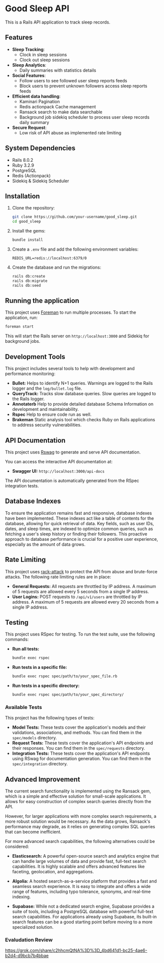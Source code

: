 # Good Sleep API

This is a Rails API application to track sleep records.

## Features
*   **Sleep Tracking**:
    - Clock in sleep sessions
    - Clock out sleep sessions
*   **Sleep Analytics**:
    - Daily summaries with statistics details
*   **Social Features**:
    - Follow users to see followed user sleep reports feeds
    - Block users to prevent unknown followers access sleep reports feeds
*   **Efficient data handling**:
    - Kaminari Pagination
    - Redis actionpack Cache management
    - Ransack search to make data searchable
    - Background job sidekiq scheduler to process user sleep records daily summary
*   **Secure Request**:
    - Low risk of API abuse as implemented rate limiting


## System Dependencies

*   Rails 8.0.2
*   Ruby 3.2.9
*   PostgreSQL
*   Redis (Actionpack)
*   Sidekiq & Sidekiq Scheduler

## Installation

1.  Clone the repository:

    ```bash
    git clone https://github.com/your-username/good_sleep.git
    cd good_sleep
    ```

2.  Install the gems:

    ```bash
    bundle install
    ```

3.  Create a `.env` file and add the following environment variables:

    ```
    REDIS_URL=redis://localhost:6379/0
    ```

4.  Create the database and run the migrations:

    ```bash
    rails db:create
    rails db:migrate
    rails db:seed
    ```

## Running the application

This project uses [Foreman](https://github.com/ddollar/foreman) to run multiple processes. To start the application, run:

```bash
foreman start
```

This will start the Rails server on `http://localhost:3000` and Sidekiq for background jobs.

## Development Tools

This project includes several tools to help with development and performance monitoring:

*   **Bullet:** Helps to identify N+1 queries. Warnings are logged to the Rails logger and the `log/bullet.log` file.
*   **QueryTrack:** Tracks slow database queries. Slow queries are logged to the Rails logger.
*   **Annotaterb** Help to provide detailed database Schema Information on development and maintainability.
*   **Rspec** Help to ensure code run as well.
*   **Brakeman** Static analysis tool which checks Ruby on Rails applications to address security vulnerabilities.

## API Documentation

This project uses [Rswag](https://github.com/rswag/rswag) to generate and serve API documentation.

You can access the interactive API documentation at:

*   **Swagger UI:** `http://localhost:3000/api-docs`

The API documentation is automatically generated from the RSpec integration tests.

## Database Indexes

To ensure the application remains fast and responsive, database indexes have been implemented. These indexes act like a table of contents for the database, allowing for quick retrieval of data. Key fields, such as user IDs, dates, and sleep times, are indexed to optimize common queries, such as fetching a user's sleep history or finding their followers. This proactive approach to database performance is crucial for a positive user experience, especially as the amount of data grows.

## Rate Limiting

This project uses [rack-attack](https://github.com/rack/rack-attack) to protect the API from abuse and brute-force attacks. The following rate limiting rules are in place:

*   **General Requests:** All requests are throttled by IP address. A maximum of 5 requests are allowed every 5 seconds from a single IP address.
*   **User Logins:** POST requests to `/api/v1/users` are throttled by IP address. A maximum of 5 requests are allowed every 20 seconds from a single IP address.

## Testing

This project uses RSpec for testing. To run the test suite, use the following commands:

*   **Run all tests:**

    ```bash
    bundle exec rspec
    ```

*   **Run tests in a specific file:**

    ```bash
    bundle exec rspec spec/path/to/your_spec_file.rb
    ```

*   **Run tests in a specific directory:**

    ```bash
    bundle exec rspec spec/path/to/your_spec_directory/
    ```

### Available Tests

This project has the following types of tests:

*   **Model Tests:** These tests cover the application's models and their validations, associations, and methods. You can find them in the `spec/models` directory.
*   **Request Tests:** These tests cover the application's API endpoints and their responses. You can find them in the `spec/requests` directory.
*   **Integration Tests:** These tests cover the application's API endpoints using RSwag for documentation generation. You can find them in the `spec/integration` directory.

## Advanced Improvement

The current search functionality is implemented using the Ransack gem, which is a simple and effective solution for small-scale applications. It allows for easy construction of complex search queries directly from the API.

However, for larger applications with more complex search requirements, a more robust solution would be necessary. As the data grows, Ransack's performance may degrade, as it relies on generating complex SQL queries that can become inefficient.

For more advanced search capabilities, the following alternatives could be considered:

*   **Elasticsearch:** A powerful open-source search and analytics engine that can handle large volumes of data and provide fast, full-text search capabilities. It is highly scalable and offers advanced features like faceting, geolocation, and aggregations.

*   **Algolia:** A hosted search-as-a-service platform that provides a fast and seamless search experience. It is easy to integrate and offers a wide range of features, including typo tolerance, synonyms, and real-time indexing.

*   **Supabase:** While not a dedicated search engine, Supabase provides a suite of tools, including a PostgreSQL database with powerful full-text search capabilities. For applications already using Supabase, its built-in search features can be a good starting point before moving to a more specialized solution.

### Evaludation Review
https://grok.com/share/c2hhcmQtNA%3D%3D_4bd641d1-bc25-4ae6-b2d4-d9bcb7b4bbae